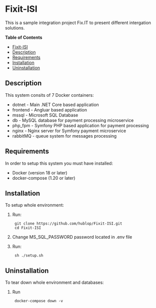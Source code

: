 # <a name="fixit"></a>Fixit-ISI

This is a sample integration project Fix.IT to present different intergation solutions.

**Table of Contents**
- [Fixit-ISI](#fixit)
- [Description](#description)
- [Requirements](#requirements)
- [Installation](#installation)
- [Uninstallation](#remove)

## <a name="description"></a> Description
This system consits of 7 Docker containers:
 - dotnet - Main .NET Core based application
 - frontend - Angluar based application
 - mssql - Microsoft SQL Database
 - db - MySQL database for payment processing microservice
 - php_fpm - Symfony PHP based application for payment processing
 - nginx - Nginx server for Symfony payment microservice 
 - rabbitMQ - queue system for messages processing

## <a name="requirements"></a> Requirements
In order to setup this system you must have installed: 
- Docker (version 18 or later)
- docker-compose (1.20 or later)
## <a name="installation"></a> Installation
To setup whole environment:
1. Run:

        git clone https://github.com/hublop/Fixit-ISI.git 
        cd Fixit-ISI
2. Change MS_SQL_PASSWORD password located in .env file
3. Run:

        sh ./setup.sh
        
## <a name="remove"></a> Uninstallation
To tear down whole environment and databases:
1. Run

        docker-compose down -v